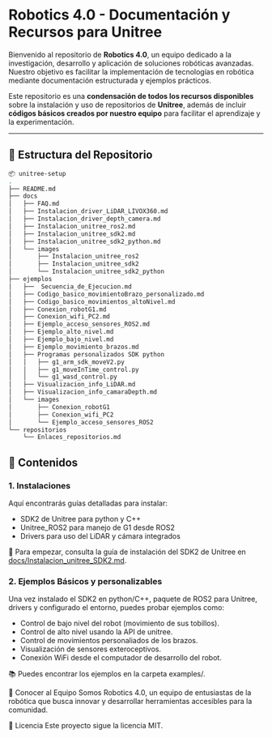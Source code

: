 # Robotics 4.0 - Documentación y Recursos para Unitree

Bienvenido al repositorio de **Robotics 4.0**, un equipo dedicado a la investigación, desarrollo y aplicación de soluciones robóticas avanzadas. Nuestro objetivo es facilitar la implementación de tecnologías en robótica mediante documentación estructurada y ejemplos prácticos.

Este repositorio es una **condensación de todos los recursos disponibles** sobre la instalación y uso de repositorios de **Unitree**, además de incluir **códigos básicos creados por nuestro equipo** para facilitar el aprendizaje y la experimentación.

---

## 📁 Estructura del Repositorio

```bash
📦 unitree-setup  
.
├── README.md
├── docs
│   ├── FAQ.md
│   ├── Instalacion_driver_LiDAR_LIVOX360.md
│   ├── Instalacion_driver_depth_camera.md
│   ├── Instalacion_unitree_ros2.md
│   ├── Instalacion_unitree_sdk2.md
│   ├── Instalacion_unitree_sdk2_python.md
│   └── images
│       ├── Instalacion_unitree_ros2
│       ├── Instalacion_unitree_sdk2
│       └── Instalacion_unitree_sdk2_python
├── ejemplos
│   ├──  Secuencia_de_Ejecucion.md
│   ├── Codigo_basico_movimientoBrazo_personalizado.md
│   ├── Codigo_basico_movimientos_altoNivel.md
│   ├── Conexion_robotG1.md
│   ├── Conexion_wifi_PC2.md
│   ├── Ejemplo_acceso_sensores_ROS2.md
│   ├── Ejemplo_alto_nivel.md
│   ├── Ejemplo_bajo_nivel.md
│   ├── Ejemplo_movimiento_brazos.md
│   ├── Programas personalizados SDK python
│   │   ├── g1_arm_sdk_moveV2.py
│   │   ├── g1_moveInTime_control.py
│   │   └── g1_wasd_control.py
│   ├── Visualizacion_info_LiDAR.md
│   ├── Visualizacion_info_camaraDepth.md
│   └── images
│       ├── Conexion_robotG1
│       ├── Conexion_wifi_PC2
│       └── Ejemplo_acceso_sensores_ROS2
└── repositorios
    └── Enlaces_repositorios.md
```

## 📌 Contenidos

### 1. Instalaciones

Aquí encontrarás guías detalladas para instalar:

- SDK2 de Unitree para python y C++
- Unitree_ROS2 para manejo de G1 desde ROS2
- Drivers para uso del LiDAR y cámara integrados

📍 Para empezar, consulta la guía de instalación del SDK2 de Unitree en [docs/Instalacion_unitree_SDK2.md](docs/Instalacion_unitree_sdk2.md).

### 2. Ejemplos Básicos y personalizables

Una vez instalado el SDK2 en python/C++, paquete de ROS2 para Unitree, drivers y configurado el entorno, puedes probar ejemplos como:

- Control de bajo nivel del robot (movimiento de sus tobillos).
- Control de alto nivel usando la API de unitree.
- Control de movimientos personaliados de los brazos.
- Visualización de sensores exteroceptivos.
- Conexión WiFi desde el computador de desarrollo del robot.

📚 Puedes encontrar los ejemplos en la carpeta examples/.

🤝 Conocer al Equipo
Somos Robotics 4.0, un equipo de entusiastas de la robótica que busca innovar y desarrollar herramientas accesibles para la comunidad.

📜 Licencia
Este proyecto sigue la licencia MIT.

